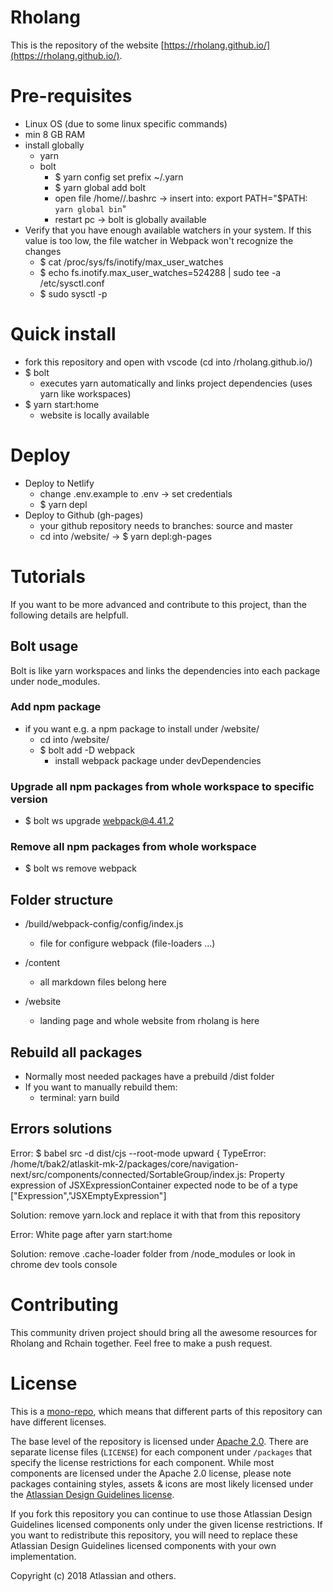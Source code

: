 # Rholang
This is the repository of the website [https://rholang.github.io/](https://rholang.github.io/). 

# Pre-requisites
- Linux OS (due to some linux specific commands)
- min 8 GB RAM
- install globally
  - yarn
  - bolt
    - $ yarn config set prefix ~/.yarn
    - $ yarn global add bolt
    - open file /home/<name>/.bashrc -> insert into: export PATH="$PATH:` yarn global bin`"
    - restart pc -> bolt is globally available
- Verify that you have enough available watchers in your system. If this value is too low, the file watcher in Webpack won't recognize the changes
  - $ cat /proc/sys/fs/inotify/max_user_watches
  - $ echo fs.inotify.max_user_watches=524288 | sudo tee -a /etc/sysctl.conf
  - $ sudo sysctl -p

# Quick install
- fork this repository and open with vscode (cd into /rholang.github.io/)
- $ bolt
  - executes yarn automatically and links project dependencies (uses yarn like workspaces)
- $ yarn start:home
  - website is locally available


# Deploy
- Deploy to Netlify
  - change .env.example to .env -> set credentials
  - $ yarn depl
- Deploy to Github (gh-pages)
  - your github repository needs to branches: source and master
  - cd into /website/ -> $ yarn depl:gh-pages
  
# Tutorials
If you want to be more advanced and contribute to this project, than the following details are helpfull.

## Bolt usage
Bolt is like yarn workspaces and links the dependencies into each package under node_modules.

### Add npm package
- if you want e.g. a npm package to install under /website/ 
  - cd into /website/
  - $ bolt add -D webpack 
    - install webpack package under devDependencies

### Upgrade all npm packages from whole workspace to specific version
- $ bolt ws upgrade webpack@4.41.2

### Remove all npm packages from whole workspace
- $ bolt ws remove webpack


## Folder structure
- /build/webpack-config/config/index.js
  - file for configure webpack (file-loaders ...)
  
- /content
   - all markdown files belong here

- /website
  - landing page and whole website from rholang is here

## Rebuild all packages
- Normally most needed packages have a prebuild /dist folder
- If you want to manually rebuild them:
  - terminal: yarn build

## Errors solutions

Error: $ babel src -d dist/cjs --root-mode upward { TypeError: /home/t/bak2/atlaskit-mk-2/packages/core/navigation-next/src/components/connected/SortableGroup/index.js: Property expression of JSXExpressionContainer expected node to be of a type ["Expression","JSXEmptyExpression"] 

Solution: remove yarn.lock and replace it with that from this repository

Error: White page after yarn start:home

Solution: remove .cache-loader folder from /node_modules or look in chrome dev tools console

# Contributing

This community driven project should bring all the awesome resources for Rholang and Rchain together. Feel free to make a push request.

# License

This is a [mono-repo][monorepo], which means that different parts of this repository can have different licenses.

The base level of the repository is licensed under [Apache 2.0][license]. There are separate license files (`LICENSE`) for each component under `/packages` that specify the license restrictions for each component. While most components are licensed under the Apache 2.0 license, please note packages containing styles, assets & icons are most likely licensed under the [Atlassian Design Guidelines license][adg_license].

If you fork this repository you can continue to use those Atlassian Design Guidelines licensed components only under the given license restrictions. If you want to redistribute this repository, you will need to replace these Atlassian Design Guidelines licensed components with your own implementation.

Copyright (c) 2018 Atlassian and others.

[adg]: http://atlassian.design/ 'Atlassian Design Guidelines'
[adg_license]: https://atlassian.design/guidelines/handy/license
[contributing_repo]: ./CONTRIBUTING.md
[contributing_site]: https://atlaskit.atlassian.com/docs/guides/contributing
[license]: ./LICENSE
[atlaskitregistry]: https://atlaskit.atlassian.com/ 'Atlaskit Registry'
[codeofconduct]: ./CODE_OF_CONDUCT.md
[monorepo]: https://github.com/babel/babel/blob/master/doc/design/monorepo.md
